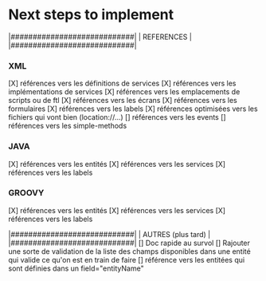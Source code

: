 Next steps to implement
===
|############################|
|       REFERENCES           |
|############################|
### XML
[X] références vers les définitions de services
[X] références vers les implémentations de services
[X] références vers les emplacements de scripts ou de ftl
[X] références vers les écrans
[X] références vers les formulaires
[X] références vers les labels
[X] références optimisées vers les fichiers qui vont bien (location://...)
[] références vers les events
[] références vers les simple-methods

### JAVA
[X] références vers les entités
[X] références vers les services
[X] références vers les labels

### GROOVY
[X] références vers les entités
[X] références vers les services
[X] références vers les labels

|############################|
|      AUTRES (plus tard)    |
|############################|
[] Doc rapide au survol
[] Rajouter une sorte de validation de la liste des champs disponibles dans une entité qui valide ce qu'on est en train de faire
[] référence vers les entitées qui sont définies dans un field="entityName"
<field-map field-name="entityName" value="ExtractQuantityOrderedDppSupplierTP"/>